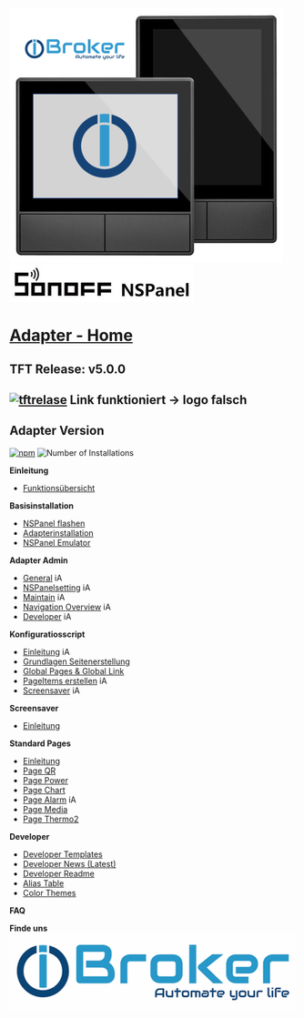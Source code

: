 ![Panel eu_us mit logo](<../Pictures/Panel eu_us mit logo.png>)  
![SOnOFFLogo](../Pictures/SOnOffLogo.png)   
# [Adapter - Home](Home)  
## TFT Release: v5.0.0  
[![tftrelase](https://img.shields.io/github/release/ticaki/iobroker.nspanel-lovelace-ui.svg)](https://github.com/ticaki/ioBroker.nspanel-lovelace-ui/tree/main/HMI)  Link funktioniert -> logo falsch
---
## Adapter Version  
[![npm](https://img.shields.io/npm/v/iobroker.nspanel-lovelace-ui.svg)](https://github.com/ticaki/ioBroker.nspanel-lovelace-ui/releases) ![Number of Installations](https://iobroker.live/badges/nspanel-lovelace-ui-installed.svg)
  
  
**Einleitung**  
- [Funktionsübersicht]()  
  
**Basisinstallation**  
- [NSPanel flashen](NSPanel-flashen)  
- [Adapterinstallation](Adapter-Installation)  
- [NSPanel Emulator](NSPanel-Nextion-Editor)  

**Adapter Admin**
- [General](General) iA  
- [NSPanelsetting](NSPanelsetting) iA  
- [Maintain](Maintain) iA  
- [Navigation Overview](Navigation) iA  
- [Developer](Developer) iA  
  
**Konfiguratiosscript**
- [Einleitung](ScriptConfig) iA
- [Grundlagen Seitenerstellung](ScriptConfig#seiten-konfiguration)  
- [Global Pages & Global Link](GlobalPages)
- [PageItems erstellen](ScriptConfig#pageitems) iA  
- [Screensaver](ScriptConfig#screensaver) iA  

**Screensaver**  
- [Einleitung](screensaver)   

**Standard Pages**  
- [Einleitung](Pages)  
- [Page QR](PageQR)  
- [Page Power](PagePower)  
- [Page Chart](PageChart)
- [Page Alarm](PageAlarm) iA
- [Page Media](PageMedia)   
- [Page Thermo2](PageThermo2) 
  
**Developer**  
- [Developer Templates](Developer-Templates)  
- [Developer News (Latest)](Developer-News-(Latest))
- [Developer Readme](Developer-Readme)
- [Alias Table](ALIAS)
 - [Color Themes](colorTheme)
  
**FAQ**  

**Finde uns**  
[![iobrokerLogo](../Pictures/iobrokerLogo.png)](https://forum.iobroker.net/topic/80055/alphatest-nspanel-lovelace-ui-v0-1-1)  
 